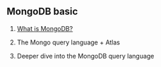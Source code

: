 ## MongoDB basic

1. [What is MongoDB?](./01-chapter-1.md)

2. The Mongo query language + Atlas

3. Deeper dive into the MongoDB query language
